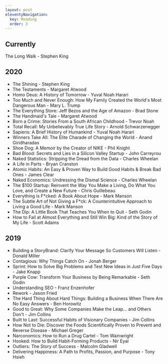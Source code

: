 ```yaml
---
layout: post
eleventyNavigation:
  key: Reading
  order: 3
---
```


## Currently

The Long Walk - Stephen King

## 2020

- The Shining - Stephen King
- The Testaments - Margaret Atwood
- Homo Deus: A History of Tomorrow - Yuval Noah Harari
- Too Much and Never Enough: How My Family Created the World's Most Dangerous Man - Mary L. Trump
- The Everything Store: Jeff Bezos and the Age of Amazon - Brad Stone
- The Handmaid's Tale - Margaret Atwood
- Born a Crime: Stories From a South African Childhood - Trevor Noah
- Total Recall: My Unbelievably True Life Story - Arnold Schwarzenegger
- Sapiens: A Brief History of Humankind - Yuval Noah Harari
- Winners Take All: The Elite Charade of Changing the World - Anand Giridharadas
- Shoe Dog: A Memoir by the Creator of NIKE - Phil Knight
- Bad Blood: Secrets and Lies in a Silicon Valley Startup - John Carreyrou
- Naked Statistics: Stripping the Dread from the Data - Charles Wheelan
- A Life in Parts - Bryan Cranston
- Atomic Habits: An Easy & Proven Way to Build Good Habits & Break Bad Ones - James Clear
- Naked Economics: Undressing the Dismal Science - Charles Wheelan
- The \$100 Startup: Reinvent the Way You Make a Living, Do What You Love, and Create a New Future - Chris Guillebeau
- Everything is F\*cked: A Book About Hope - Mark Manson
- The Subtle Art of Not Giving a F\*ck: A Counterintuitive Approach to Living a Good Life - Mark Manson
- The Dip: A Little Book That Teaches You When to Quit - Seth Godin
- How to Fail at Almost Everything and Still Win Big: Kind of the Story of My Life - Scott Adams

## 2019

- Building a StoryBrand: Clarify Your Message So Customers Will Listen - Donald Miller
- Contagious: Why Things Catch On - Jonah Berger
- Sprint: How to Solve Big Problems and Test New Ideas in Just Five Days - Jake Knapp
- Purple Cow: Transform Your Business by Being Remarkable - Seth Godin
- Understanding SEO - Franz Enzenhofer
- Rework - Jason Fried
- The Hard Thing About Hard Things: Building a Business When There Are No Easy Answers - Ben Horowitz
- Good to Great: Why Some Companies Make the Leap... and Others Don't - Jim Collins
- Built to Last: Successful Habits of Visionary Companies - Jim Collins
- How Not to Die: Discover the Foods Scientifically Proven to Prevent and Reverse Disease - Michael Greger
- Narconomics: How to Run a Drug Cartel - Tom Wainwright
- Hooked: How to Build Habit-Forming Products - Nir Eyal
- Outliers: The Story of Success - Malcolm Gladwell
- Delivering Happiness: A Path to Profits, Passion, and Purpose - Tony Hsieh
